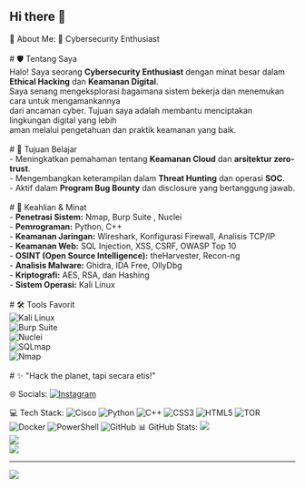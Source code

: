 ## Hi there 👋

💫 About Me:
👾 Cybersecurity Enthusiast  <br><br># 🛡️ Tentang Saya  <br>Halo! Saya seorang **Cybersecurity Enthusiast** dengan minat besar dalam **Ethical Hacking** dan **Keamanan Digital**.  <br>Saya senang mengeksplorasi bagaimana sistem bekerja dan menemukan cara untuk mengamankannya <br>dari ancaman cyber. Tujuan saya adalah membantu menciptakan lingkungan digital yang lebih <br>aman melalui pengetahuan dan praktik keamanan yang baik.<br><br># 🎯 Tujuan Belajar  <br>- Meningkatkan pemahaman tentang **Keamanan Cloud** dan **arsitektur zero-trust**.  <br>- Mengembangkan keterampilan dalam **Threat Hunting** dan operasi **SOC**.  <br>- Aktif dalam **Program Bug Bounty** dan disclosure yang bertanggung jawab.  <br><br># 🔧 Keahlian & Minat  <br>- **Penetrasi Sistem:** Nmap, Burp Suite , Nuclei<br>- **Pemrograman:** Python,  C++<br>- **Keamanan Jaringan:** Wireshark, Konfigurasi Firewall, Analisis TCP/IP  <br>- **Keamanan Web:** SQL Injection, XSS, CSRF, OWASP Top 10  <br>- **OSINT (Open Source Intelligence):** theHarvester, Recon-ng  <br>- **Analisis Malware:** Ghidra, IDA Free, OllyDbg  <br>- **Kriptografi:** AES, RSA, dan Hashing  <br>- **Sistem Operasi:** Kali Linux  <br><br># 🛠️ Tools Favorit  <br>![Kali Linux](https://img.shields.io/badge/Kali_Linux-557C94?style=for-the-badge&logo=kali-linux&logoColor=white)  <br>![Burp Suite](https://img.shields.io/badge/Burp_Suite-orange?style=for-the-badge&logo=burp-suite)  <br>![Nuclei](https://img.shields.io/badge/Nuclei-blue?style=for-the-badge)  <br>![SQLmap](https://img.shields.io/badge/SQLmap-yellow?style=for-the-badge)<br>![Nmap](https://img.shields.io/badge/Nmap-4682B4?style=for-the-badge) <br><br># ✨ "Hack the planet, tapi secara etis!"


 🌐 Socials:
[![Instagram](https://img.shields.io/badge/Instagram-%23E4405F.svg?logo=Instagram&logoColor=white)](https://instagram.com/gisssss_) 

 💻 Tech Stack:
![Cisco](https://img.shields.io/badge/cisco-%23049fd9.svg?style=for-the-badge&logo=cisco&logoColor=black) ![Python](https://img.shields.io/badge/python-3670A0?style=for-the-badge&logo=python&logoColor=ffdd54) ![C++](https://img.shields.io/badge/c++-%2300599C.svg?style=for-the-badge&logo=c%2B%2B&logoColor=white) ![CSS3](https://img.shields.io/badge/css3-%231572B6.svg?style=for-the-badge&logo=css3&logoColor=white) ![HTML5](https://img.shields.io/badge/html5-%23E34F26.svg?style=for-the-badge&logo=html5&logoColor=white) ![TOR](https://img.shields.io/badge/tor-%237E4798.svg?style=for-the-badge&logo=tor-project&logoColor=white) ![Docker](https://img.shields.io/badge/docker-%230db7ed.svg?style=for-the-badge&logo=docker&logoColor=white) ![PowerShell](https://img.shields.io/badge/PowerShell-%235391FE.svg?style=for-the-badge&logo=powershell&logoColor=white) ![GitHub](https://img.shields.io/badge/github-%23121011.svg?style=for-the-badge&logo=github&logoColor=white)
 📊 GitHub Stats:
![](https://github-readme-stats.vercel.app/api?username=Aghitsniii&theme=dark&hide_border=false&include_all_commits=true&count_private=false)<br/>
![](https://github-readme-streak-stats.herokuapp.com/?user=Aghitsniii&theme=dark&hide_border=false)<br/>
![](https://github-readme-stats.vercel.app/api/top-langs/?username=Aghitsniii&theme=dark&hide_border=false&include_all_commits=true&count_private=false&layout=compact)

---
[![](https://visitcount.itsvg.in/api?id=Aghitsniii&icon=0&color=0)](https://visitcount.itsvg.in)
